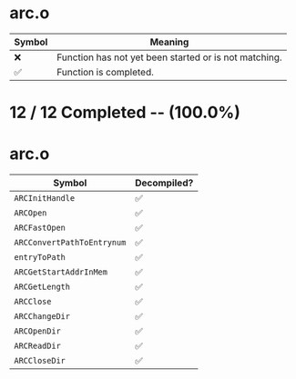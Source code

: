 # arc.o
| Symbol | Meaning 
| ------------- | ------------- 
| :x: | Function has not yet been started or is not matching. 
| :white_check_mark: | Function is completed. 


# 12 / 12 Completed -- (100.0%)
# arc.o
| Symbol | Decompiled? |
| ------------- | ------------- |
| `ARCInitHandle` | :white_check_mark: |
| `ARCOpen` | :white_check_mark: |
| `ARCFastOpen` | :white_check_mark: |
| `ARCConvertPathToEntrynum` | :white_check_mark: |
| `entryToPath` | :white_check_mark: |
| `ARCGetStartAddrInMem` | :white_check_mark: |
| `ARCGetLength` | :white_check_mark: |
| `ARCClose` | :white_check_mark: |
| `ARCChangeDir` | :white_check_mark: |
| `ARCOpenDir` | :white_check_mark: |
| `ARCReadDir` | :white_check_mark: |
| `ARCCloseDir` | :white_check_mark: |
